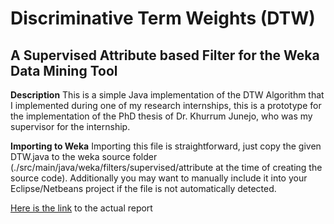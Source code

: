 # Discriminative Term Weights  (DTW)
## A Supervised Attribute based Filter for the Weka Data Mining Tool

**Description**
This is a simple Java implementation of the DTW Algorithm that I implemented during one of my research internships, this is a prototype for the implementation of the PhD thesis of Dr. Khurrum Junejo, who was my supervisor for the internship.

**Importing to Weka**
Importing this file is straightforward, just copy the given DTW.java to the weka source folder (./src/main/java/weka/filters/supervised/attribute at the time of creating the source code). Additionally you may want to manually include it into your Eclipse/Netbeans project if the file is not automatically detected.


[Here is the link](https://scholar.google.de/citations?view_op=view_citation&hl=en&user=gsbePboAAAAJ&sortby=pubdate&citation_for_view=gsbePboAAAAJ:W7OEmFMy1HYC) to the actual report